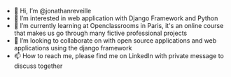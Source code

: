 - 👋 Hi, I’m @jonathanreveille
- 👀 I’m interested in web application with Django Framework and Python
- 🌱 I’m currently learning at Openclassrooms in Paris, it's an online course that makes us go through many fictive professional projects
- 💞️ I’m looking to collaborate on with open source applications and web applications using the django framework
- 📫 How to reach me, please find me on LinkedIn with private message to discuss together

<!---
jonathanreveille/jonathanreveille is a ✨ special ✨ repository because its `README.md` (this file) appears on your GitHub profile.
You can click the Preview link to take a look at your changes.
--->
